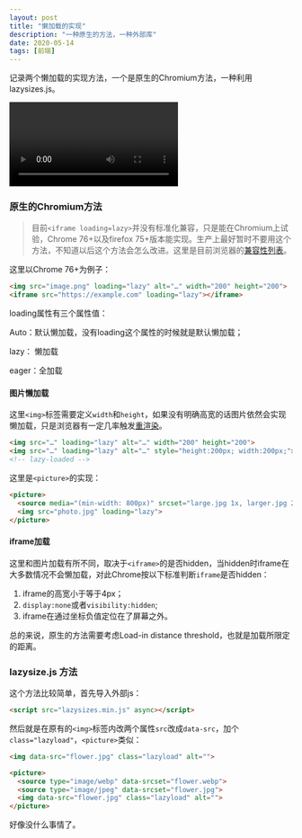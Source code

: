 ```yaml
---
layout: post
title: "懒加载的实现"
description: "一种原生的方法，一种外部库"
date: 2020-05-14
tags: [前端]
---
```


记录两个懒加载的实现方法，一个是原生的Chromium方法，一种利用lazysizes.js。

<!--more-->

<video id="video" controls="" preload="none" ><source id="webm" src="../images/2020-05-14/lazyload.webm"; type="video/webm"></video>

### 原生的Chromium方法

> 目前```<iframe loading=lazy>```并没有标准化兼容，只是能在Chromium上试验，Chrome 76+以及firefox 75+版本能实现。生产上最好暂时不要用这个方法，不知道以后这个方法会怎么改进。这里是目前浏览器的[兼容性列表](https://developer.mozilla.org/en-US/docs/Web/HTML/Element/img#Browser_compatibility)。

这里以Chrome 76+为例子：

```html
<img src="image.png" loading="lazy" alt="…" width="200" height="200">
<iframe src="https://example.com" loading="lazy"></iframe>
```

loading属性有三个属性值：

Auto：默认懒加载，没有loading这个属性的时候就是默认懒加载；

lazy： 懒加载

eager：全加载

#### 图片懒加载

这里```<img>```标签需要定义```width```和```height```，如果没有明确高宽的话图片依然会实现懒加载，只是浏览器有一定几率触发[重渲染](https://www.youtube.com/watch?v=4-d_SoCHeWE)。

```html
<img src="…" loading="lazy" alt="…" width="200" height="200">
<img src="…" loading="lazy" alt="…" style="height:200px; width:200px;">
<!-- lazy-loaded -->
```

这里是```<picture>```的实现：

```html
<picture>
  <source media="(min-width: 800px)" srcset="large.jpg 1x, larger.jpg 2x">
  <img src="photo.jpg" loading="lazy">
</picture>
```

#### iframe加载

这里和图片加载有所不同，取决于```<iframe>```的是否hidden，当hidden时iframe在大多数情况不会懒加载，对此Chrome按以下标准判断```iframe```是否hidden：

1. iframe的高宽小于等于4px；
2. ```display:none```或者```visibility:hidden```;
3. iframe在通过坐标负值定位在了屏幕之外。



总的来说，原生的方法需要考虑Load-in distance threshold，也就是加载所限定的距离。



### lazysize.js 方法

这个方法比较简单，首先导入外部js：

```html
<script src="lazysizes.min.js" async></script>
```

然后就是在原有的```<img>```标签内改两个属性```src```改成```data-src```，加个```class="lazyload"```，```<picture>```类似：

```html
<img data-src="flower.jpg" class="lazyload" alt="">
```

```html
<picture>
  <source type="image/webp" data-srcset="flower.webp">
  <source type="image/jpeg" data-srcset="flower.jpg">
  <img data-src="flower.jpg" class="lazyload" alt="">
</picture>
```

好像没什么事情了。